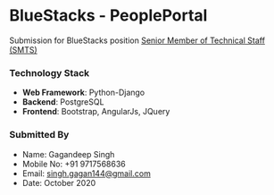 # BlueStacks - PeoplePortal


Submission for BlueStacks position [Senior Member of Technical Staff (SMTS)](https://github.com/bluestacks/senior-backend-developer-assignment-adv)

### Technology Stack
- **Web Framework**: Python-Django
- **Backend**: PostgreSQL
- **Frontend**: Bootstrap, AngularJs, JQuery

### Submitted By
- Name: Gagandeep Singh
- Mobile No: +91 9717568636
- Email: singh.gagan144@gmail.com
- Date: October 2020